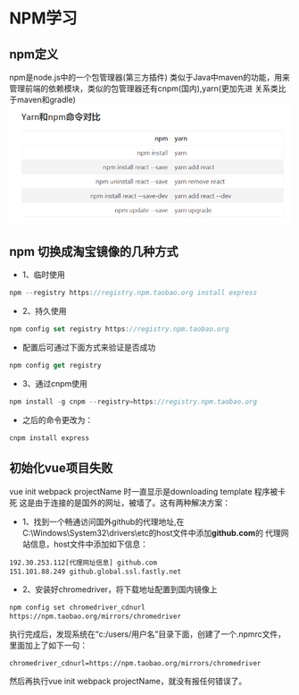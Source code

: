 # NPM学习

## npm定义

npm是node.js中的一个包管理器(第三方插件) 类似于Java中maven的功能，用来管理前端的依赖模块，类似的包管理器还有cnpm(国内),yarn(更加先进 关系类比于maven和gradle)
![npm和yarn对比](images/2021-06-17-22-58-25.png)

## npm 切换成淘宝镜像的几种方式

- 1、临时使用

``` js
npm --registry https://registry.npm.taobao.org install express
```

- 2、持久使用

``` js
npm config set registry https://registry.npm.taobao.org
```

- 配置后可通过下面方式来验证是否成功

``` js
npm config get registry
```

- 3、通过cnpm使用

``` js
npm install -g cnpm --registry=https://registry.npm.taobao.org
```

- 之后的命令更改为：

``` js
cnpm install express
```

## 初始化vue项目失败

vue init webpack projectName 时一直显示是downloading template 程序被卡死 这是由于连接的是国外的网址，被墙了。这有两种解决方案：

- 1、找到一个畅通访问国外github的代理地址,在C:\Windows\System32\drivers\etc的host文件中添加**github.com**的
代理网站信息，host文件中添加如下信息：

```host
192.30.253.112[代理网址信息] github.com
151.101.88.249 github.global.ssl.fastly.net
```

- 2、安装好chromedriver，将下载地址配置到国内镜像上

```npm
npm config set chromedriver_cdnurl https://npm.taobao.org/mirrors/chromedriver
```

执行完成后，发现系统在“c:/users/用户名”目录下面，创建了一个.npmrc文件，里面加上了如下一句：

```.npmrc
chromedriver_cdnurl=https://npm.taobao.org/mirrors/chromedriver
```

然后再执行vue init webpack projectName，就没有报任何错误了。
